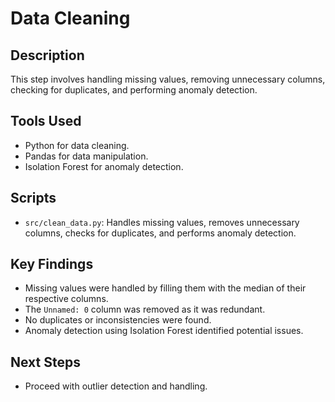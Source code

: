 # Data Cleaning

## Description
This step involves handling missing values, removing unnecessary columns, checking for duplicates, and performing anomaly detection.

## Tools Used
- Python for data cleaning.
- Pandas for data manipulation.
- Isolation Forest for anomaly detection.

## Scripts
- `src/clean_data.py`: Handles missing values, removes unnecessary columns, checks for duplicates, and performs anomaly detection.

## Key Findings
- Missing values were handled by filling them with the median of their respective columns.
- The `Unnamed: 0` column was removed as it was redundant.
- No duplicates or inconsistencies were found.
- Anomaly detection using Isolation Forest identified potential issues.

## Next Steps
- Proceed with outlier detection and handling.